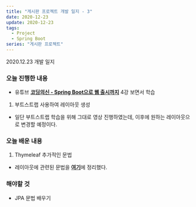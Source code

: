 ```yaml
---
title: "게시판 프로젝트 개발 일지 - 3"
date: 2020-12-23
update: 2020-12-23
tags:
  - Project
  - Spring Boot
series: "게시판 프로젝트"
---
```

2020.12.23 개발 일지

### 오늘 진행한 내용
- 유튜브 <b>[코딩의신 - Spring Boot으로 웹 출시까지](https://www.youtube.com/watch?v=FYkn9KOfkx0&list=PLPtc9qD1979DG675XufGs0-gBeb2mrona)</b> 4강 보면서 학습

1. 부트스트랩 사용하여 레이아웃 생성
- 일단 부트스트랩 학습을 위해 그대로 영상 진행하였는데, 이후에 원하는 레이아웃으로 변경할 예정이다.

### 오늘 배운 내용
1. Thymeleaf 추가적인 문법
- 레이아웃에 관련된 문법을 <b>[여기](https://seonjuleee.github.io/spring/2020/12/23/thymeleaf-fragment/)</b>에 정리했다.

### 해야할 것
- JPA 문법 배우기
